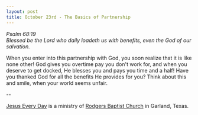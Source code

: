 ```yaml
---
layout: post
title: October 23rd - The Basics of Partnership
---
```


_Psalm 68:19  
Blessed be the Lord who daily loadeth us with benefits, even the God
of our salvation._

When you enter into this partnership with God, you soon realize
that it is like none other! God gives you overtime pay you don't work
for, and when you deserve to get docked, He blesses you and pays you
time and a half! Have you thanked God for all the benefits He
provides for you? Think about this and smile, when your world seems
unfair.

 --

<a href=http://jesuseveryday.net>Jesus Every Day</a> is a ministry of <a href=http://rodgersbaptist.net>Rodgers Baptist Church</a> in Garland, Texas.
